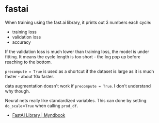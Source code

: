 # fastai

When training using the fast.ai library, it prints out 3 numbers each cycle:

* training loss
* validation loss
* accuracy

If the validation loss is much lower than training loss, the model is under fitting. It means the cycle length is too short - the log pop up before reaching to the bottom.

`precompute = True` is used as a shortcut if the dataset is large as it is much faster - about 10x faster.

data augmentation doesn't work if `precompute = True`. I don't understand why though.

Neural nets really like standardized variables. This can done by setting `do_scale`=`True` when calling `prod_df`.  


* [FastAI Library \| Myndbook](https://myndbook.com/view/6278)

